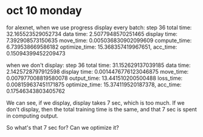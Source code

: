 # oct 10 monday

for alexnet, when we use progress display every batch:
step 36  total time: 32.165523529052734  data time: 2.5077948570251465  display time: 7.392908573150635  move_time: 0.005036830902099609 compute_time: 6.739538669586182 optimize_time: 15.368357419967651, acc_time: 0.15094399452209473

when we don't display:
step 36  total time: 31.152629137039185  data time: 2.1425728797912598  display time: 0.0014476776123046875  move_time: 0.007977008819580078 output_time: 13.441510200500488 loss_time: 0.008159637451171875 optimize_time: 15.374119520187378, acc_time: 0.17546343803405762

We can see, if we display, display takes 7 sec, which is too much. If we don't display, then the total training time is the same, and that 7 sec is spent in computing output.

So what's that 7 sec for? Can we optimize it?
